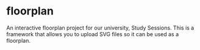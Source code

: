 # floorplan
An interactive floorplan project for our university, Study Sessions. This is a framework that allows you to upload SVG files so it can be used as a floorplan.
